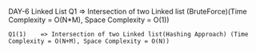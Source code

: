 DAY-6 Linked List
    Q1       => Intersection of two Linked list (BruteForce)(Time Complexity = O(N*M), Space Complexity = O(1))

    Q1(1)    => Intersection of two Linked list(Hashing Approach) (Time Complexity = O(N+M), Space Complexity = O(N))
